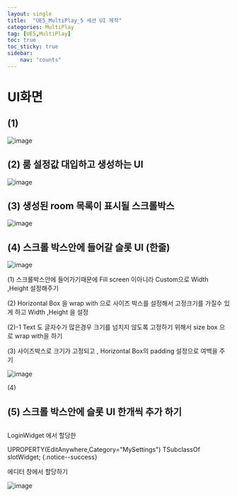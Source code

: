 ```yaml
---
layout: single
title:  "UE5_MultiPlay_5 세션 UI 제작"
categories: MultiPlay
tag: [UE5,MultiPlay]
toc: true
toc_sticky: true
sidebar:
    nav: "counts"
---
```


# UI화면 

## (1)
   
![image](https://github.com/silverlnng/MultiTeamProject/assets/112385982/86bba47e-a08f-4eca-b187-e74f14d91966)

## (2) 룸 설정값 대입하고 생성하는 UI
   
![image](https://github.com/silverlnng/MultiTeamProject/assets/112385982/68bedfa1-cda3-4845-95dd-79ac6dc19ef8)



## (3) 생성된 room 목록이 표시될 스크롤박스
   
![image](https://github.com/silverlnng/MultiTeamProject/assets/112385982/41ee743c-c116-408b-b908-47b06270a5e6)

## (4) 스크롤 박스안에 들어갈 슬롯 UI (한줄)
   
![image](https://github.com/silverlnng/MultiTeamProject/assets/112385982/eb5a989d-5c0b-46a3-b101-3334bbbb956b)

(1) 스크롤박스안에 들어가기때문에 Fill screen 이아니라 Custom으로 Width ,Height 설정해주기 

(2) Horizontal Box 을 wrap with 으로 사이즈 박스를 설정해서 고정크기를 가질수 있게 하고  Width ,Height 을 설정
   
(2)-1 Text 도 글자수가 많은경우 크기를 넘치지 않도록 고정하기 위해서 size box 으로 wrap with을 하기 

(3) 사이즈박스로 크기가 고정되고 , Horizontal Box의 padding 설정으로 여백을 주기 

![image](https://github.com/silverlnng/MultiTeamProject/assets/112385982/954471a4-d199-49d7-9910-29ca6231a179)

(4) 

## (5) 스크롤 박스안에 슬롯 UI 한개씩 추가 하기 




##

LoginWidget 에서 할당한 
   
UPROPERTY(EditAnywhere,Category="MySettings")
TSubclassOf<class USessionSlotWidget> slotWidget;
{.notice--success}
   
에디터 창에서 할당하기 
   
![image](https://github.com/silverlnng/MultiTeamProject/assets/112385982/d7bca2a4-8102-4d78-bf63-8a540c308d32)

